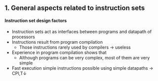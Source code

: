 ## 1. General aspects related to instruction sets
#### Instruction set design factors
+ Instruction sets act as interfaces between programs and datapath of processors
+ Instructions result from program compilation
    + Those instructions rarely used by compilers -> useless
+ Experience in program compilation shows that
    + Although programs can be very complex, most of them are very simple
+ Fast execution simple instructions possible using simple datapaths -> CPI,T↓

